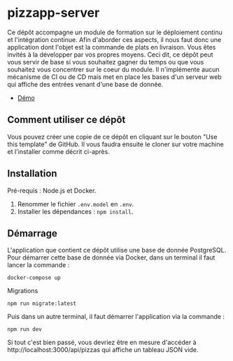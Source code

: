 # pizzapp-server

Ce dépôt accompagne un module de formation sur le déploiement continu et l'intégration continue.
Afin d'aborder ces aspects, il nous faut donc une application dont l'objet est la commande de plats en livraison.
Vous êtes invités à la développer par vos propres moyens.
Ceci dit, ce dépôt peut vous servir de base si vous souhaitez gagner du temps ou que vous souhaitez vous concentrer sur le coeur du module.
Il n'implémente aucun mécanisme de CI ou de CD mais met en place les bases d'un serveur web qui affiche des entrées venant d'une base de donnée.

- [Démo](https://pizzapp-server.herokuapp.com/api/pizzas)

## Comment utiliser ce dépôt

Vous pouvez créer une copie de ce dépôt en cliquant sur le bouton "Use this template" de GitHub.
Il vous faudra ensuite le cloner sur votre machine et l'installer comme décrit ci-après.

## Installation

Pré-requis : Node.js et Docker.

1. Renommer le fichier `.env.model` en `.env`.
2. Installer les dépendances : `npm install`.

## Démarrage

L'application que contient ce dépôt utilise une base de donnée PostgreSQL.
Pour démarrer cette base de donnée via Docker, dans un terminal il faut lancer la commande :

```
docker-compose up
```

Migrations

```
npm run migrate:latest
```

Puis dans un autre terminal, il faut démarrer l'application via la commande :

```
npm run dev
```

Si tout c'est bien passé, vous devriez être en mesure d'accéder à http://localhost:3000/api/pizzas qui affiche un tableau JSON vide.
